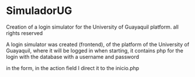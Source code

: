 # SimuladorUG
Creation of a login simulator for the University of Guayaquil platform. all rights reserved

A login simulator was created (frontend), of the platform of the University of Guayaquil, where it will be logged in when starting, it contains php for the login with the database with a username and password

in the form, in the action field I direct it to the inicio.php
